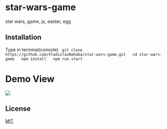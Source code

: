 # star-wars-game
star wars, game, js, easter, egg

## Installation
Type in terminal(console) ```
git clone https://github.com/VladislavNahaba/star-wars-game.git  
cd star-wars-game  
npm install  
npm run start```  

# Demo View
![](https://i.ibb.co/FBC7gCr/ezgif-com-gif-maker.gif)

## License
[MIT](https://choosealicense.com/licenses/mit/)
